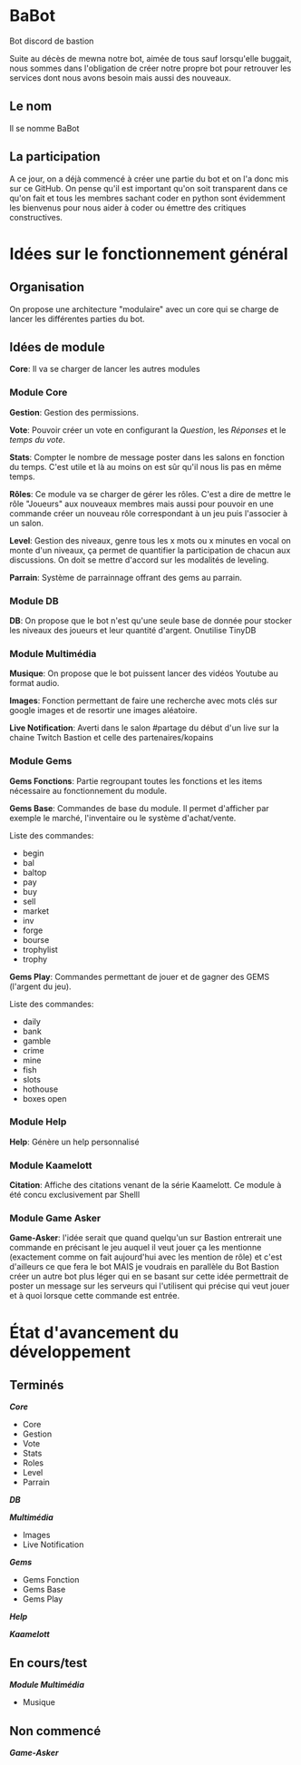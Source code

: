 # BaBot
Bot discord de bastion

Suite au décès de mewna notre bot, aimée de tous sauf lorsqu'elle buggait, nous sommes dans
l'obligation de créer notre propre bot pour retrouver les services dont nous avons besoin mais
aussi des nouveaux.

## Le nom

Il se nomme BaBot

## La participation

A ce jour, on a déjà commencé à créer une partie du bot et on l'a donc mis sur ce GitHub.
On pense qu'il est important qu'on soit transparent dans ce qu'on fait et tous les membres sachant
coder en python sont évidemment les bienvenus pour nous aider à coder ou émettre des
critiques constructives.

# Idées sur le fonctionnement général

## Organisation

On propose une architecture "modulaire" avec un core qui se charge de lancer les différentes
parties du bot.

## Idées de module

**Core**: Il va se charger de lancer les autres modules  

### Module Core

**Gestion**: Gestion des permissions.

**Vote**: Pouvoir créer un vote en configurant la *Question*, les *Réponses* et le *temps du vote*. 

**Stats**: Compter le nombre de message poster dans les salons en fonction du temps. C'est
utile et là au moins on est sûr qu'il nous lis pas en même temps. 

**Rôles**: Ce module va se charger de gérer les rôles. C'est a dire de mettre le rôle "Joueurs" aux
nouveaux membres mais aussi pour pouvoir en une commande créer un nouveau rôle
correspondant à un jeu puis l'associer à un salon.

**Level**: Gestion des niveaux, genre tous les x mots ou x minutes en vocal on monte d'un niveaux, ça permet de quantifier la participation de chacun aux discussions. On doit se mettre d'accord sur les modalités de leveling.

**Parrain**: Système de parrainnage offrant des gems au parrain.

### Module DB

**DB**: On propose que le bot n'est qu'une seule base de donnée pour stocker les niveaux des joueurs et leur quantité d'argent. Onutilise TinyDB 

### Module Multimédia

**Musique**: On propose que le bot puissent lancer des vidéos Youtube au format audio.

**Images**: Fonction permettant de faire une recherche avec mots clés sur google images et de resortir une images aléatoire.

**Live Notification**: Averti dans le salon #partage du début d'un live sur la chaine Twitch Bastion et celle des partenaires/kopains

### Module Gems

**Gems Fonctions**: Partie regroupant toutes les fonctions et les items nécessaire au fonctionnement du module.

**Gems Base**: Commandes de base du module. Il permet d'afficher par exemple le marché, l'inventaire ou le système d'achat/vente.

Liste des commandes:
- begin
- bal
- baltop
- pay
- buy
- sell
- market
- inv
- forge
- bourse
- trophylist
- trophy

**Gems Play**: Commandes permettant de jouer et de gagner des GEMS (l'argent du jeu).

Liste des commandes:
- daily
- bank
- gamble
- crime
- mine
- fish
- slots
- hothouse
- boxes open 

### Module Help

**Help**: Génère un help personnalisé

### Module Kaamelott

**Citation**: Affiche des citations venant de la série Kaamelott. Ce module à été concu exclusivement par Shelll

### Module Game Asker

**Game-Asker**: l'idée serait que quand quelqu'un sur Bastion entrerait une commande en
précisant le jeu auquel il veut jouer ça les mentionne (exactement comme on fait
aujourd'hui avec les mention de rôle) et c'est d'ailleurs ce que fera le bot MAIS je voudrais en
parallèle du Bot Bastion créer un autre bot plus léger qui en se basant sur cette idée permettrait de poster un message sur les serveurs qui l'utilisent qui précise qui veut jouer et
à quoi lorsque cette commande est entrée.



# État d'avancement du développement

## Terminés

**_Core_**
- Core
- Gestion
- Vote
- Stats
- Roles
- Level
- Parrain

**_DB_**

**_Multimédia_**
- Images
- Live Notification

**_Gems_**
- Gems Fonction
- Gems Base
- Gems Play

**_Help_**

**_Kaamelott_**

## En cours/test

**_Module Multimédia_**
- Musique

## Non commencé

**_Game-Asker_**
